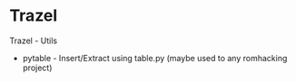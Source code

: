 Trazel
======

Trazel - Utils

* pytable - Insert/Extract using table.py (maybe used to any romhacking project)

